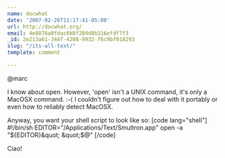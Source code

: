 ```yaml
---
name: docwhat
date: '2007-02-26T11:17:41-05:00'
url: http://docwhat.org/
email: 4e8076a0fdac6b8f284d8b316efdf7f3
_id: 2e213a61-344f-4208-9932-f6c9bf018293
slug: "/its-all-text/"
template: comment

---
```


@marc

I know about open.  However, 'open' isn't a UNIX command, it's only a MacOSX command. :-(  I couldn't figure out how to deal with it portably or even how to reliably detect MacOSX.

Anyway, you want your shell script to look like so:
[code lang="shell"]
#!/bin/sh
EDITOR=&quot;/Applications/Text/Smultron.app&quot;
open -a &quot;${EDITOR}&quot; &quot;$@&quot;
[/code]

Ciao!

